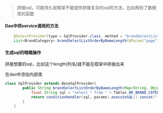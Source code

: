 > 拼接sql，可能持久层框架不能提供拼接复杂的sql的方法，比如用到了数据库的函数


#### Dao中供service调用的方法

```java
    @SelectProvider(type = SqlProvider.class, method = "brandSelectListOrderByNameLength")
    List<BrandCategory> brandSelectListOrderByNameLength(@Param("page") DefaultPage page, @Param("criteria") GeneratedCriteria criteria, @Param("entity") BrandCategory entity);
```

#### 生成sql的暗箱操作
拼接想要的sql，比如这个length(列名)就不能在框架中拼接出来

在dao中添加内部类
```java
class SqlProvider extends BaseSqlProvider{
        public String brandSelectListOrderByNameLength(Map<String, Object> params){
            final String sql = "select * from " + Tables.BR_BRAND_CATEGORY + " where status = 1 ";
            return conditionHandler(sql, params).executeSQL().concat(" order by length(name) asc");
        }
    }
```